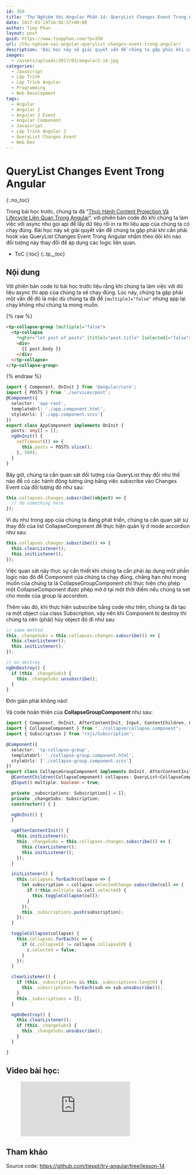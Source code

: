 ```yaml
---
id: 350
title: 'Thử Nghiệm Với Angular Phần 14: QueryList Changes Event Trong Angular'
date: 2017-03-19T16:06:57+00:00
author: Tiep Phan
layout: post
guid: https://www.tiepphan.com/?p=350
url: /thu-nghiem-voi-angular-querylist-changes-event-trong-angular/
description: 'Bài học này sẽ giải quyết vấn đề chúng ta gặp phải khi cần phải hook vào QueryList Changes Event Trong Angular nhằm theo dõi khi nào đối tượng này thay đổi để áp dụng các logic liên quan.'
images:
  - /assets/uploads/2017/03/angular2-14.jpg
categories:
  - Javascript
  - Lập Trình
  - Lập Trình Angular
  - Programming
  - Web Development
tags:
  - Angular
  - Angular 2
  - Angular 2 Event
  - Angular Component
  - Javascript
  - Lập Trình Angular 2
  - QueryList Changes Event
  - Web Dev
---
```


# QueryList Changes Event Trong Angular
{:.no_toc}

Trong bài học trước, chúng ta đã &#8220;<a href="/thu-nghiem-voi-angular-thuc-hanh-content-projection-va-lifecycle-angular/" target="_blank" rel="noopener noreferrer">Thực Hành Content Projection Và Lifecycle Liên Quan Trong Angular</a>&#8220;, với phiên bản code đó khi chúng ta làm việc với async như gọi api để lấy dữ liệu rồi in ra thì liệu app của chúng ta có chạy đúng. Bài học này sẽ giải quyết vấn đề chúng ta gặp phải khi cần phải hook vào QueryList Changes Event Trong Angular nhằm theo dõi khi nào đối tượng này thay đổi để áp dụng các logic liên quan.

* ToC
{:toc}
{:.tp__toc}

## Nội dung

Với phiên bản code từ bài học trước liệu rằng khi chúng ta làm việc với dữ liệu async thì app của chúng ta sẽ chạy đúng. Lúc này, chúng ta gặp phải một vấn đề đó là mặc dù chúng ta đã để `[multiple]="false"` nhưng app lại chạy không như chúng ta mong muốn.

{% raw %}
```html
<tp-collapse-group [multiple]="false">
  <tp-collapse
    *ngFor="let post of posts" [title]="post.title" [selected]="false">
    <div>
      {{ post.body }}
    </div>
  </tp-collapse>
</tp-collapse-group>
```
{% endraw %}

```ts
import { Component, OnInit } from '@angular/core';
import { POSTS } from './services/post';
@Component({
  selector: 'app-root',
  templateUrl: './app.component.html',
  styleUrls: ['./app.component.scss']
})
export class AppComponent implements OnInit {
  posts: any[] = [];
  ngOnInit() {
    setTimeout(() => {
      this.posts = POSTS.slice();
    }, 500);
  }
}
```

Bây giờ, chúng ta cần quan sát đối tượng của QueryList thay đổi như thế nào để có các hành động tương ứng bằng việc subscribe vào Changes Event của đối tượng đó như sau:

```ts
this.collapses.changes.subscribe((object) => {
  // do something here
});
```

Ví dụ như trong app của chúng ta đang phát triển, chúng ta cần quan sát sự thay đổi của list CollapseComponent để thực hiện quản lý ở mode accordion như sau:

```ts
this.collapses.changes.subscribe(() => {
  this.clearListener();
  this.initListener();
});
```

Việc quan sát này thực sự cẩn thiết khi chúng ta cần phải áp dụng một phần logic nào đó để Component của chúng ta chạy đúng, chẳng hạn như mong muốn của chúng ta là CollapseGroupComponent chỉ thực hiện cho phép một CollapseComponent được phép mở ở tại một thời điểm nếu chúng ta set cho mode của group là accordion.

Thêm vào đó, khi thực hiện subscribe bằng code như trên, chúng ta đã tạo ra một object của class Subscription, vậy nên khi Component bị destroy thì chúng ta nên (phải) hủy object đó đi như sau:

```ts
// some method
this._changeSubs = this.collapses.changes.subscribe(() => {
  this.clearListener();
  this.initListener();
});

// on destroy
ngOnDestroy() {
  if (this._changeSubs) {
    this._changeSubs.unsubscribe();
  }
}
```

Đơn giản phải không nào!

Và code hoàn thiện của **CollapseGroupComponent** như sau:

```ts
import { Component, OnInit, AfterContentInit, Input, ContentChildren, QueryList, OnDestroy } from '@angular/core';
import { CollapseComponent } from "../collapse/collapse.component";
import { Subscription } from "rxjs/Subscription";

@Component({
  selector: 'tp-collapse-group',
  templateUrl: './collapse-group.component.html',
  styleUrls: ['./collapse-group.component.scss']
})
export class CollapseGroupComponent implements OnInit, AfterContentInit, OnDestroy {
  @ContentChildren(CollapseComponent) collapses: QueryList<CollapseComponent>;
  @Input() multiple: boolean = true;

  private _subscriptions: Subscription[] = [];
  private _changeSubs: Subscription;
  constructor() { }

  ngOnInit() {
  }

  ngAfterContentInit() {
    this.initListener();
    this._changeSubs = this.collapses.changes.subscribe(() => {
      this.clearListener();
      this.initListener();
    });
  }

  initListener() {
    this.collapses.forEach(collapse => {
      let subscription = collapse.selectedChange.subscribe(coll => {
        if (!this.multiple && coll.selected) {
          this.toggleCollapse(coll);
        }
      });
      this._subscriptions.push(subscription);
    });
  }

  toggleCollapse(collapse) {
    this.collapses.forEach(c => {
      if (c.collapseId != collapse.collapseId) {
        c.selected = false;
      }
    });
  }

  clearListener() {
    if (this._subscriptions && this._subscriptions.length) {
      this._subscriptions.forEach(sub => sub.unsubscribe());
    }
    this._subscriptions = [];
  }

  ngOnDestroy() {
    this.clearListener();
    if (this._changeSubs) {
      this._changeSubs.unsubscribe();
    }
  }

}
```

## Video bài học:

<figure class="video_container">
  <iframe src="https://www.youtube.com/embed/OcmrLU_0thc" frameborder="0" allowfullscreen="true"> </iframe>
</figure>

## Tham khảo

Source code: <a href="https://github.com/tieppt/try-angular/tree/lesson-14" target="_blank" rel="noopener noreferrer">https://github.com/tieppt/try-angular/tree/lesson-14</a>